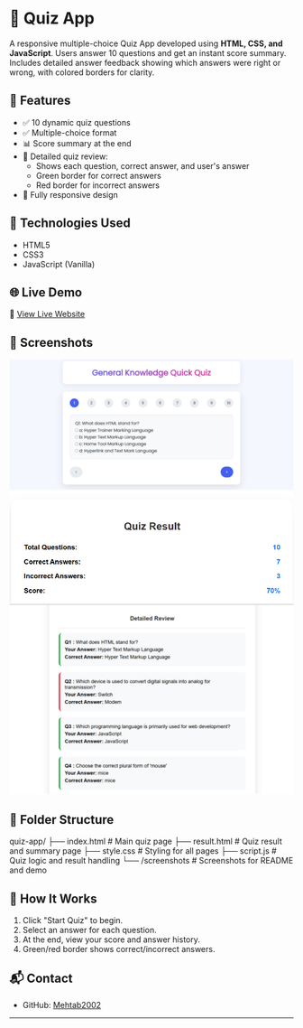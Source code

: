 # 🧠 Quiz App

A responsive multiple-choice Quiz App developed using **HTML, CSS, and JavaScript**. Users answer 10 questions and get an instant score summary. Includes detailed answer feedback showing which answers were right or wrong, with colored borders for clarity.

## 🌟 Features

- ✅ 10 dynamic quiz questions
- ✅ Multiple-choice format
- 📊 Score summary at the end
- 📝 Detailed quiz review:
  - Shows each question, correct answer, and user's answer
  - Green border for correct answers
  - Red border for incorrect answers
- 📱 Fully responsive design

## 🧰 Technologies Used

- HTML5  
- CSS3  
- JavaScript (Vanilla)

## 🌐 Live Demo

🔗 [View Live Website](https://Mehtab2002.github.io/quiz-app)  

## 📸 Screenshots

![Question Screen](https://github.com/Mehtab2002/quiz-app/blob/b93512b82c0619f6a81edad3fcd087d3c032cfb9/Screenshots/question.png)  
![Result Summary](https://github.com/Mehtab2002/quiz-app/blob/b93512b82c0619f6a81edad3fcd087d3c032cfb9/Screenshots/Score%20card.png)  
![Answer History](https://github.com/Mehtab2002/quiz-app/blob/b93512b82c0619f6a81edad3fcd087d3c032cfb9/Screenshots/result%20details.png)

## 📁 Folder Structure

quiz-app/
├── index.html # Main quiz page
├── result.html # Quiz result and summary page
├── style.css # Styling for all pages
├── script.js # Quiz logic and result handling
└── /screenshots # Screenshots for README and demo

## 🚀 How It Works

1. Click "Start Quiz" to begin.
2. Select an answer for each question.
3. At the end, view your score and answer history.
4. Green/red border shows correct/incorrect answers.

## 📬 Contact

- GitHub: [Mehtab2002](https://github.com/Mehtab2002)

---


